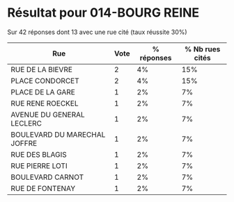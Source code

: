 # Résultat pour 014-BOURG REINE

Sur 42 réponses dont 13 avec une rue cité (taux réussite 30%)

| Rue | Vote | % réponses | % Nb rues cités|
|-----|------|------------|----------------|
| RUE DE LA BIEVRE | 2 | 4% | 15%|
| PLACE CONDORCET | 2 | 4% | 15%|
| PLACE DE LA GARE | 1 | 2% | 7%|
| RUE RENE ROECKEL | 1 | 2% | 7%|
| AVENUE DU GENERAL LECLERC | 1 | 2% | 7%|
| BOULEVARD DU MARECHAL JOFFRE | 1 | 2% | 7%|
| RUE DES BLAGIS | 1 | 2% | 7%|
| RUE PIERRE LOTI | 1 | 2% | 7%|
| BOULEVARD CARNOT | 1 | 2% | 7%|
| RUE DE FONTENAY | 1 | 2% | 7%|
